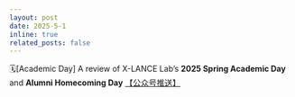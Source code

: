 ```yaml
---
layout: post
date: 2025-5-1
inline: true
related_posts: false
---
```


🗓️[Academic Day] A review of X-LANCE Lab’s **2025 Spring Academic Day** and **Alumni Homecoming Day** <a href="https://mp.weixin.qq.com/s/kyxo6TIVe3n4uYDZHwOh4g"> 【公众号推送】</a>
